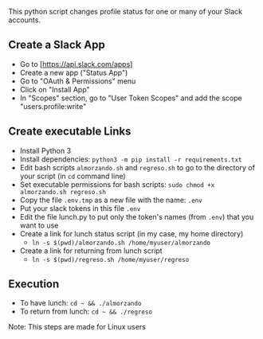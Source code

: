This python script changes profile status for one or many of your Slack accounts. 

## Create a Slack App
- Go to [https://api.slack.com/apps]
- Create a new app ("Status App")
- Go to "OAuth & Permissions" menu
- Click on "Install App"
- In "Scopes" section, go to "User Token Scopes" and add the scope "users.profile:write"

## Create executable Links
- Install Python 3
- Install dependencies: `python3 -m pip install -r requirements.txt`
- Edit bash scripts `almorzando.sh` and `regreso.sh` to go to the directory of your script (in `cd` command line)
- Set executable permissions for bash scripts: `sudo chmod +x almorzando.sh regreso.sh`
- Copy the file `.env.tmp` as a new file with the name: `.env`
- Put your slack tokens in this file `.env`
- Edit the file lunch.py to put only the token's names (from `.env`) that you want to use
- Create a link for lunch status script (in my case, my home directory)
  - `ln -s $(pwd)/almorzando.sh /home/myuser/almorzando`
- Create a link for returning from lunch script
  - `ln -s $(pwd)/regreso.sh /home/myuser/regreso`
 
## Execution
- To have lunch: `cd ~ && ./almorzando`
- To return from lunch: `cd ~ && ./regreso`

Note: This steps are made for Linux users
